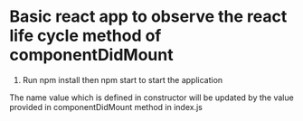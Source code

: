 # Basic react app to observe the react life cycle method of componentDidMount
1. Run npm install then npm start to start the application

The name value which is defined in constructor will be updated by the value provided in componentDidMount method in index.js
